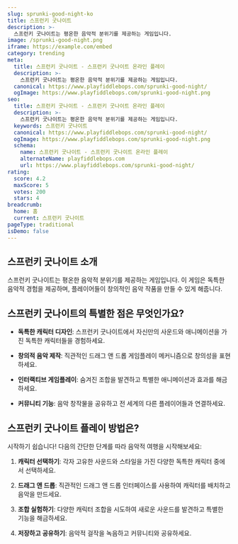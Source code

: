 ```yaml
---
slug: sprunki-good-night-ko
title: 스프런키 굿나이트
description: >-
  스프런키 굿나이트는 평온한 음악적 분위기를 제공하는 게임입니다.
image: /sprunki-good-night.png
iframe: https://example.com/embed
category: trending
meta:
  title: 스프런키 굿나이트 - 스프런키 굿나이트 온라인 플레이
  description: >-
    스프런키 굿나이트는 평온한 음악적 분위기를 제공하는 게임입니다.
  canonical: https://www.playfiddlebops.com/sprunki-good-night/
  ogImage: https://www.playfiddlebops.com/sprunki-good-night.png
seo:
  title: 스프런키 굿나이트 - 스프런키 굿나이트 온라인 플레이
  description: >-
    스프런키 굿나이트는 평온한 음악적 분위기를 제공하는 게임입니다.
  keywords: 스프런키 굿나이트
  canonical: https://www.playfiddlebops.com/sprunki-good-night/
  ogImage: https://www.playfiddlebops.com/sprunki-good-night.png
  schema:
    name: 스프런키 굿나이트 - 스프런키 굿나이트 온라인 플레이
    alternateName: playfiddlebops.com
    url: https://www.playfiddlebops.com/sprunki-good-night/
rating:
  score: 4.2
  maxScore: 5
  votes: 200
  stars: 4
breadcrumb:
  home: 홈
  current: 스프런키 굿나이트
pageType: traditional
isDemo: false
---
```


## 스프런키 굿나이트 소개

스프런키 굿나이트는 평온한 음악적 분위기를 제공하는 게임입니다. 이 게임은 독특한 음악적 경험을 제공하며, 플레이어들이 창의적인 음악 작품을 만들 수 있게 해줍니다.

## 스프런키 굿나이트의 특별한 점은 무엇인가요?

- **독특한 캐릭터 디자인**: 스프런키 굿나이트에서 자신만의 사운드와 애니메이션을 가진 독특한 캐릭터들을 경험하세요.

- **창의적 음악 제작**: 직관적인 드래그 앤 드롭 게임플레이 메커니즘으로 창의성을 표현하세요.

- **인터랙티브 게임플레이**: 숨겨진 조합을 발견하고 특별한 애니메이션과 효과를 해금하세요.

- **커뮤니티 기능**: 음악 창작물을 공유하고 전 세계의 다른 플레이어들과 연결하세요.

## 스프런키 굿나이트 플레이 방법은?

시작하기 쉽습니다! 다음의 간단한 단계를 따라 음악적 여행을 시작해보세요:

1. **캐릭터 선택하기**: 각자 고유한 사운드와 스타일을 가진 다양한 독특한 캐릭터 중에서 선택하세요.

1. **드래그 앤 드롭**: 직관적인 드래그 앤 드롭 인터페이스를 사용하여 캐릭터를 배치하고 음악을 만드세요.

1. **조합 실험하기**: 다양한 캐릭터 조합을 시도하여 새로운 사운드를 발견하고 특별한 기능을 해금하세요.

1. **저장하고 공유하기**: 음악적 걸작을 녹음하고 커뮤니티와 공유하세요.
